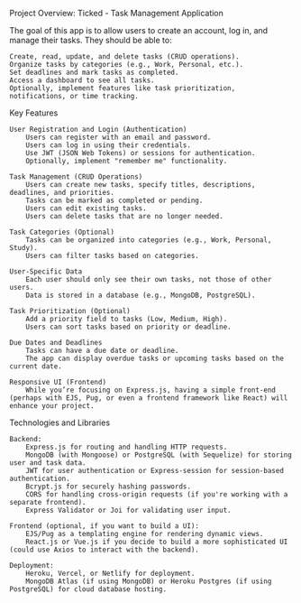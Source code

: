Project Overview: Ticked - Task Management Application

The goal of this app is to allow users to create an account, log in, and manage their tasks. They should be able to:

    Create, read, update, and delete tasks (CRUD operations).
    Organize tasks by categories (e.g., Work, Personal, etc.).
    Set deadlines and mark tasks as completed.
    Access a dashboard to see all tasks.
    Optionally, implement features like task prioritization, notifications, or time tracking.

Key Features

    User Registration and Login (Authentication)
        Users can register with an email and password.
        Users can log in using their credentials.
        Use JWT (JSON Web Tokens) or sessions for authentication.
        Optionally, implement "remember me" functionality.

    Task Management (CRUD Operations)
        Users can create new tasks, specify titles, descriptions, deadlines, and priorities.
        Tasks can be marked as completed or pending.
        Users can edit existing tasks.
        Users can delete tasks that are no longer needed.

    Task Categories (Optional)
        Tasks can be organized into categories (e.g., Work, Personal, Study).
        Users can filter tasks based on categories.

    User-Specific Data
        Each user should only see their own tasks, not those of other users.
        Data is stored in a database (e.g., MongoDB, PostgreSQL).

    Task Prioritization (Optional)
        Add a priority field to tasks (Low, Medium, High).
        Users can sort tasks based on priority or deadline.

    Due Dates and Deadlines
        Tasks can have a due date or deadline.
        The app can display overdue tasks or upcoming tasks based on the current date.

    Responsive UI (Frontend)
        While you’re focusing on Express.js, having a simple front-end (perhaps with EJS, Pug, or even a frontend framework like React) will enhance your project.

Technologies and Libraries

    Backend:
        Express.js for routing and handling HTTP requests.
        MongoDB (with Mongoose) or PostgreSQL (with Sequelize) for storing user and task data.
        JWT for user authentication or Express-session for session-based authentication.
        Bcrypt.js for securely hashing passwords.
        CORS for handling cross-origin requests (if you're working with a separate frontend).
        Express Validator or Joi for validating user input.

    Frontend (optional, if you want to build a UI):
        EJS/Pug as a templating engine for rendering dynamic views.
        React.js or Vue.js if you decide to build a more sophisticated UI (could use Axios to interact with the backend).

    Deployment:
        Heroku, Vercel, or Netlify for deployment.
        MongoDB Atlas (if using MongoDB) or Heroku Postgres (if using PostgreSQL) for cloud database hosting.
